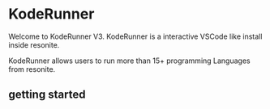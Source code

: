 # KodeRunner

Welcome to KodeRunner V3.
KodeRunner is a interactive VSCode like install inside resonite.


KodeRunner allows users to run more than 15+ programming Languages from resonite.


## getting started 

